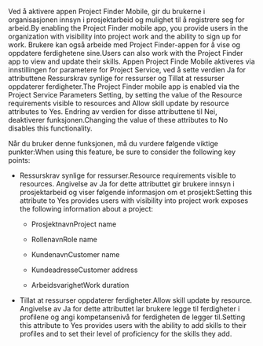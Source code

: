 <span data-ttu-id="7a329-101">Ved å aktivere appen Project Finder Mobile, gir du brukerne i organisasjonen innsyn i prosjektarbeid og mulighet til å registrere seg for arbeid.</span><span class="sxs-lookup"><span data-stu-id="7a329-101">By enabling the Project Finder mobile app, you provide users in the organization with visibility into project work and the ability to sign up for work.</span></span> <span data-ttu-id="7a329-102">Brukere kan også arbeide med Project Finder-appen for å vise og oppdatere ferdighetene sine.</span><span class="sxs-lookup"><span data-stu-id="7a329-102">Users can also work with the Project Finder app to view and update their skills.</span></span> <span data-ttu-id="7a329-103">Appen Project Finde Mobile aktiveres via innstillingen for parametere for Project Service, ved å sette verdien Ja for attributtene Ressurskrav synlige for ressurser og Tillat at ressurser oppdaterer ferdigheter.</span><span class="sxs-lookup"><span data-stu-id="7a329-103">The Project Finder mobile app is enabled via the Project Service Parameters Setting, by setting the value of the Resource requirements visible to resources and Allow skill update by resource attributes to Yes.</span></span> <span data-ttu-id="7a329-104">Endring av verdien for disse attributtene til Nei, deaktiverer funksjonen.</span><span class="sxs-lookup"><span data-stu-id="7a329-104">Changing the value of these attributes to No disables this functionality.</span></span>  
  
 <span data-ttu-id="7a329-105">Når du bruker denne funksjonen, må du vurdere følgende viktige punkter:</span><span class="sxs-lookup"><span data-stu-id="7a329-105">When using this feature, be sure to consider the following key points:</span></span>  
  
-   <span data-ttu-id="7a329-106">Ressurskrav synlige for ressurser.</span><span class="sxs-lookup"><span data-stu-id="7a329-106">Resource requirements visible to resources.</span></span> <span data-ttu-id="7a329-107">Angivelse av Ja for dette attributtet gir brukere innsyn i prosjektarbeid og viser følgende informasjon om et prosjekt:</span><span class="sxs-lookup"><span data-stu-id="7a329-107">Setting this attribute to Yes provides users with visibility into project work exposes the following information about a project:</span></span>  
  
    -   <span data-ttu-id="7a329-108">Prosjektnavn</span><span class="sxs-lookup"><span data-stu-id="7a329-108">Project name</span></span>  
  
    -   <span data-ttu-id="7a329-109">Rollenavn</span><span class="sxs-lookup"><span data-stu-id="7a329-109">Role name</span></span>  
  
    -   <span data-ttu-id="7a329-110">Kundenavn</span><span class="sxs-lookup"><span data-stu-id="7a329-110">Customer name</span></span>  
  
    -   <span data-ttu-id="7a329-111">Kundeadresse</span><span class="sxs-lookup"><span data-stu-id="7a329-111">Customer address</span></span>  
  
    -   <span data-ttu-id="7a329-112">Arbeidsvarighet</span><span class="sxs-lookup"><span data-stu-id="7a329-112">Work duration</span></span>  
  
-   <span data-ttu-id="7a329-113">Tillat at ressurser oppdaterer ferdigheter.</span><span class="sxs-lookup"><span data-stu-id="7a329-113">Allow skill update by resource.</span></span> <span data-ttu-id="7a329-114">Angivelse av Ja for dette attributtet lar brukere legge til ferdigheter i profilene og angi kompetansenivå for ferdigheten de legger til.</span><span class="sxs-lookup"><span data-stu-id="7a329-114">Setting this attribute to Yes provides users with the ability to add skills to their profiles and to set their level of proficiency for the skills they add.</span></span>